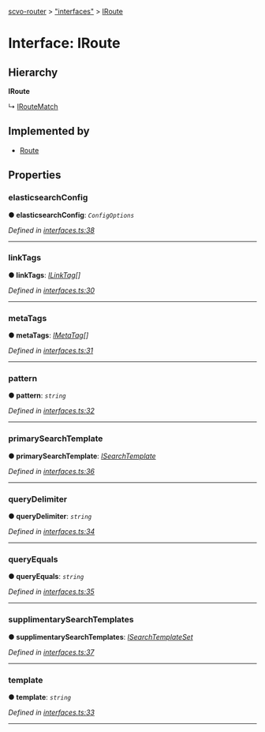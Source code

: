 [scvo-router](../README.md) > ["interfaces"](../modules/_interfaces_.md) > [IRoute](../interfaces/_interfaces_.iroute.md)



# Interface: IRoute

## Hierarchy

**IRoute**

↳  [IRouteMatch](_interfaces_.iroutematch.md)








## Implemented by

* [Route](../classes/_route_.route.md)


## Properties
<a id="elasticsearchconfig"></a>

###  elasticsearchConfig

**●  elasticsearchConfig**:  *`ConfigOptions`* 

*Defined in [interfaces.ts:38](https://github.com/scvodigital/scvo-router/blob/cf1da63/src/interfaces.ts#L38)*





___

<a id="linktags"></a>

###  linkTags

**●  linkTags**:  *[ILinkTag](_interfaces_.ilinktag.md)[]* 

*Defined in [interfaces.ts:30](https://github.com/scvodigital/scvo-router/blob/cf1da63/src/interfaces.ts#L30)*





___

<a id="metatags"></a>

###  metaTags

**●  metaTags**:  *[IMetaTag](_interfaces_.imetatag.md)[]* 

*Defined in [interfaces.ts:31](https://github.com/scvodigital/scvo-router/blob/cf1da63/src/interfaces.ts#L31)*





___

<a id="pattern"></a>

###  pattern

**●  pattern**:  *`string`* 

*Defined in [interfaces.ts:32](https://github.com/scvodigital/scvo-router/blob/cf1da63/src/interfaces.ts#L32)*





___

<a id="primarysearchtemplate"></a>

###  primarySearchTemplate

**●  primarySearchTemplate**:  *[ISearchTemplate](_interfaces_.isearchtemplate.md)* 

*Defined in [interfaces.ts:36](https://github.com/scvodigital/scvo-router/blob/cf1da63/src/interfaces.ts#L36)*





___

<a id="querydelimiter"></a>

###  queryDelimiter

**●  queryDelimiter**:  *`string`* 

*Defined in [interfaces.ts:34](https://github.com/scvodigital/scvo-router/blob/cf1da63/src/interfaces.ts#L34)*





___

<a id="queryequals"></a>

###  queryEquals

**●  queryEquals**:  *`string`* 

*Defined in [interfaces.ts:35](https://github.com/scvodigital/scvo-router/blob/cf1da63/src/interfaces.ts#L35)*





___

<a id="supplimentarysearchtemplates"></a>

###  supplimentarySearchTemplates

**●  supplimentarySearchTemplates**:  *[ISearchTemplateSet](_interfaces_.isearchtemplateset.md)* 

*Defined in [interfaces.ts:37](https://github.com/scvodigital/scvo-router/blob/cf1da63/src/interfaces.ts#L37)*





___

<a id="template"></a>

###  template

**●  template**:  *`string`* 

*Defined in [interfaces.ts:33](https://github.com/scvodigital/scvo-router/blob/cf1da63/src/interfaces.ts#L33)*





___


